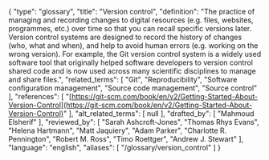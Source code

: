 {
    "type": "glossary",
    "title": "Version control",
    "definition": "The practice of managing and recording changes to digital resources (e.g. files, websites, programmes, etc.) over time so that you can recall specific versions later. Version control systems are designed to record the history of changes (who, what and when), and help to avoid human errors (e.g. working on the wrong version). For example, the Git version control system is a widely used software tool that originally helped software developers to version control shared code and is now used across many scientific disciplines to manage and share files.",
    "related_terms": [
        "Git",
        "Reproducibility",
        "Software configuration management",
        "Source code management",
        "Source control"
    ],
    "references": [
        "[https://git-scm.com/book/en/v2/Getting-Started-About-Version-Control](https://git-scm.com/book/en/v2/Getting-Started-About-Version-Control)"
    ],
    "alt_related_terms": [
        null
    ],
    "drafted_by": [
        "Mahmoud Elsherif"
    ],
    "reviewed_by": [
        "Sarah Ashcroft-Jones",
        "Thomas Rhys Evans",
        "Helena Hartmann",
        "Matt Jaquiery",
        "Adam Parker",
        "Charlotte R. Pennington",
        "Robert M. Ross",
        "Timo Roettger",
        "Andrew J. Stewart"
    ],
    "language": "english",
    "aliases": [
        "/glossary/version_control"
    ]
}
